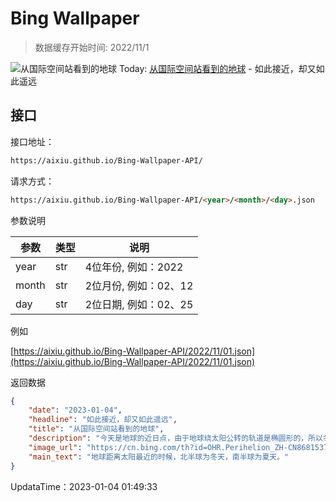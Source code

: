 # Bing Wallpaper

> 数据缓存开始时间: 2022/11/1

![从国际空间站看到的地球](https://cn.bing.com/th?id=OHR.Perihelion_ZH-CN8681537155_1920x1080.jpg&rf=LaDigue_1920x1080.jpg)
Today: [从国际空间站看到的地球](https://cn.bing.com/th?id=OHR.Perihelion_ZH-CN8681537155_1920x1080.jpg&rf=LaDigue_1920x1080.jpg) - 如此接近，却又如此遥远

## 接口

接口地址：

```html
https://aixiu.github.io/Bing-Wallpaper-API/
```

请求方式：

```html
https://aixiu.github.io/Bing-Wallpaper-API/<year>/<month>/<day>.json
```

参数说明

| 参数 | 类型 | 说明 |
| - | - | - |
| year | str | 4位年份, 例如：2022 |
| month | str | 2位月份, 例如：02、12 |
| day | str | 2位日期, 例如：02、25 |

例如

[https://aixiu.github.io/Bing-Wallpaper-API/2022/11/01.json](https://aixiu.github.io/Bing-Wallpaper-API/2022/11/01.json)

返回数据

```json
{
    "date": "2023-01-04",
    "headline": "如此接近，却又如此遥远",
    "title": "从国际空间站看到的地球",
    "description": "今天是地球的近日点，由于地球绕太阳公转的轨道是椭圆形的，所以冬至后两周，地球距离太阳最近。你可能有疑问：地球离太阳最近的时候，为什么我们没觉得更热？其实，这是因为近日点的时候地球所接受到的太阳辐射只比平时强了大约7%，这种微小的差异对地球天气的影响并不大。",
    "image_url": "https://cn.bing.com/th?id=OHR.Perihelion_ZH-CN8681537155_1920x1080.jpg&rf=LaDigue_1920x1080.jpg",
    "main_text": "地球距离太阳最近的时候，北半球为冬天，南半球为夏天。"
}
```

UpdataTime：2023-01-04 01:49:33
